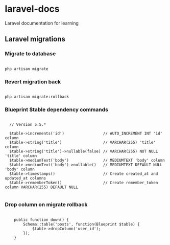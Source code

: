 # laravel-docs
Laravel documentation for learning  

## Laravel migrations


### Migrate to database
  
```

php artisan migrate

```  


### Revert migration back  

```

php artisan migrate:rollback

```


### Blueprint $table dependency commands

```  

  // Version 5.5.*
  
  $table->increments('id')                 // AUTO_INCREMENT INT 'id' column
  $table->string('title')                  // VARCHAR(255) 'title' column
  $table->string('title')->nullable(false) // VARCHAR(255) NOT NULL 'title' column
  $table->mediumText('body')               // MEDIUMTEXT 'body' column
  $table->mediumText('body')->nullable()   // MEDIUMTEXT DEFAULT NULL 'body' column
  $table->timestamps()                     // Create created_at and updated_at columns
  $table->rememberToken()                  // Create remember_token column VARCHAR(255) DEFAULT NULL
 
```


### Drop column on migrate rollback  

```

    public function down() {
        Schema::table('posts', function(Blueprint $table) {
            $table->dropColumn('user_id');
        });
    }

```
